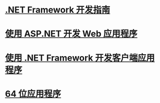 # [.NET Framework 开发指南](development-guide.md)
# [使用 ASP.NET 开发 Web 应用程序](develop-web-apps-with-aspnet.md)
# [使用 .NET Framework 开发客户端应用程序](develop-client-apps.md)
# [64 位应用程序](64-bit-apps.md)
